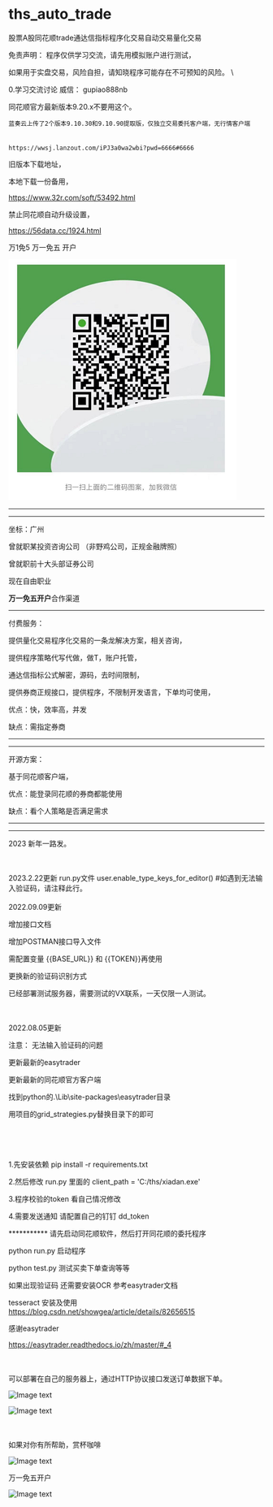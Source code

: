 # ths_auto_trade

股票A股同花顺trade通达信指标程序化交易自动交易量化交易 

免责声明： 程序仅供学习交流，请先用模拟账户进行测试，

如果用于实盘交易，风险自担，请知晓程序可能存在不可预知的风险。
\

0.学习交流讨论 威信： gupiao888nb 

同花顺官方最新版本9.20.x不要用这个。         

    蓝奏云上传了2个版本9.10.30和9.10.90提取版，仅独立交易委托客户端，无行情客户端
        
        
    https://wwsj.lanzout.com/iPJ3a0wa2wbi?pwd=6666#6666    
        
        

旧版本下载地址，      

本地下载一份备用，      

https://www.32r.com/soft/53492.html      


禁止同花顺自动升级设置，      

https://56data.cc/1924.html      
      
      



万1免5 万一免五 开户

![Image text](https://raw.githubusercontent.com/ak4stock/ths_tdx_stock_xueqiu_guoren/main/contact.png)     



-------------------------------------------------------------
-------------------------------------------------------------

坐标：广州    


  曾就职某投资咨询公司 （非野鸡公司，正规金融牌照）    
  
  曾就职前十大头部证券公司    
  
  
  现在自由职业    
  
  
  **万一免五开户**合作渠道    
  
  
  
*************************************************************    



付费服务：    



提供量化交易程序化交易的一条龙解决方案，相关咨询，    


提供程序策略代写代做，做T，账户托管，    


通达信指标公式解密，源码，去时间限制，    



提供券商正规接口，提供程序，不限制开发语言，下单均可使用，    


优点：快，效率高，并发    


缺点：需指定券商    



-------------------------------------------------------------
-------------------------------------------------------------    


开源方案：    


  基于同花顺客户端，    
  
  
  优点：能登录同花顺的券商都能使用    
  
  
  缺点：看个人策略是否满足需求    
  
  

-------------------------------------------------------------
-------------------------------------------------------------    



2023 新年一路发。

<br />
<br />
2023.2.22更新   
run.py文件    
user.enable_type_keys_for_editor() #如遇到无法输入验证码，请注释此行。     
    
 
<br />
<br />
2022.09.09更新

增加接口文档 

增加POSTMAN接口导入文件 

需配置变量 {{BASE_URL}} 和 {{TOKEN}}再使用


更换新的验证码识别方式


已经部署测试服务器，需要测试的VX联系，一天仅限一人测试。

              
                    
<br />
<br />
2022.08.05更新

注意： 无法输入验证码的问题


更新最新的easytrader

更新最新的同花顺官方客户端

找到python的.\Lib\site-packages\easytrader目录

用项目的grid_strategies.py替换目录下的即可


<br />
<br />
<br />

1.先安装依赖 
pip install -r requirements.txt

2.然后修改 run.py 里面的 client_path = 'C:/ths/xiadan.exe'

3.程序校验的token 看自己情况修改

4.需要发送通知 请配置自己的钉钉 dd_token 

*********** 请先启动同花顺软件，然后打开同花顺的委托程序

python run.py 启动程序

python test.py 测试买卖下单查询等等

如果出现验证码 还需要安装OCR 参考easytrader文档 

tesseract 安装及使用
https://blog.csdn.net/showgea/article/details/82656515

感谢easytrader

https://easytrader.readthedocs.io/zh/master/#_4
    
        
            
                
 <br />
 <br />
可以部署在自己的服务器上，通过HTTP协议接口发送订单数据下单。


![Image text](https://raw.githubusercontent.com/ak4stock/ths_auto_trade/main/run.png)  

![Image text](https://raw.githubusercontent.com/ak4stock/ths_auto_trade/main/test.png)  
    
        
            
            

<br />
<br />
如果对你有所帮助，赏杯咖啡

![Image text](https://raw.githubusercontent.com/ak4stock/ths_auto_trade/main/code.jpg)

万一免五开户

![Image text](https://raw.githubusercontent.com/ak4stock/ths_auto_trade/main/%E4%B8%87%E4%B8%80%E5%85%8D%E4%BA%94%E5%BC%80%E6%88%B7.png)

